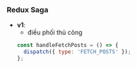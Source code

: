 ### Redux Saga

- **v1**:
  - điều phối thủ công
  ```jsx
  const handleFetchPosts = () => {
    dispatch({ type: 'FETCH_POSTS' });
  };
  ```
